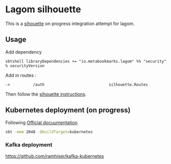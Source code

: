 # Lagom silhouette

This is a [sihouette](https://www.silhouette.rocks/) on progress integration attempt for lagom.
  
## Usage

Add dependency

```sbtshell libraryDependencies += "io.metabookmarks.lagom" %% "security" % securityVersion```

Add in routes :

```
->          /auth                            silhouette.Routes

```

Then follow the [sihouette instructions](https://www.silhouette.rocks/docs).

## Kubernetes deployment (on progress)

Following [Official docuumentation](https://developer.lightbend.com/guides/lagom-kubernetes-k8s-deploy-microservices/)

```bash
sbt -mem 2048 -DbuildTarget=kubernetes
```

### Kafka deployment

https://github.com/ramhiser/kafka-kubernetes

